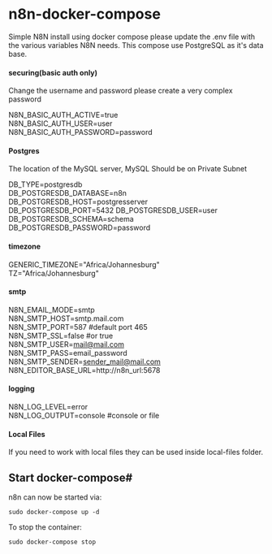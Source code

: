 # n8n-docker-compose
Simple N8N install using docker compose please update the .env file with the various variables N8N needs.
This compose use PostgreSQL as it's data base.

#### securing(basic auth only)
Change the username and password please create a very complex password

N8N_BASIC_AUTH_ACTIVE=true  
N8N_BASIC_AUTH_USER=user  
N8N_BASIC_AUTH_PASSWORD=password

#### Postgres
The location of the MySQL server, MySQL Should be on Private Subnet

DB_TYPE=postgresdb  
DB_POSTGRESDB_DATABASE=n8n  
DB_POSTGRESDB_HOST=postgresserver  
DB_POSTGRESDB_PORT=5432
DB_POSTGRESDB_USER=user
DB_POSTGRESDB_SCHEMA=schema
DB_POSTGRESDB_PASSWORD=password

#### timezone
GENERIC_TIMEZONE="Africa/Johannesburg"  
TZ="Africa/Johannesburg"

#### smtp
N8N_EMAIL_MODE=smtp  
N8N_SMTP_HOST=smtp.mail.com  
N8N_SMTP_PORT=587 #default port 465  
N8N_SMTP_SSL=false #or true  
N8N_SMTP_USER=mail@mail.com  
N8N_SMTP_PASS=email_password  
N8N_SMTP_SENDER=sender_mail@mail.com  
N8N_EDITOR_BASE_URL=http://n8n_url:5678

#### logging
N8N_LOG_LEVEL=error  
N8N_LOG_OUTPUT=console #console or file

#### Local Files
If you need to work with local files they can be used inside local-files folder.

## Start docker-compose#

n8n can now be started via:

``sudo docker-compose up -d``

To stop the container:

``sudo docker-compose stop``